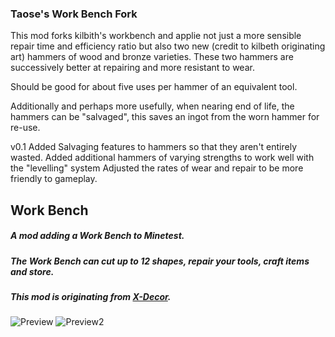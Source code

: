 ### Taose's Work Bench Fork ###
This mod forks kilbith's workbench and applie not just a more sensible repair time and efficiency ratio 
but also two new (credit to kilbeth originating art) hammers of wood and bronze varieties. These two hammers are successively better at repairing and more resistant to wear. 

Should be good for about five uses per hammer of an equivalent tool. 

Additionally and perhaps more usefully, when nearing end of life, the hammers can be "salvaged", this saves an ingot from the worn hammer for re-use. 

v0.1 
    Added Salvaging features to hammers so that they aren't entirely wasted. 
    Added additional hammers of varying strengths to work well with the "levelling" system
    Adjusted the rates of wear and repair to be more friendly to gameplay. 


## Work Bench ##

##### A mod adding a Work Bench to Minetest. #####
##### The Work Bench can cut up to 12 shapes, repair your tools, craft items and store. #####

##### This mod is originating from [X-Decor](https://github.com/kilbith/xdecor). #####

![Preview](http://i.imgur.com/Pqg3G92.png)
![Preview2](http://i.imgur.com/cCR4FJc.png)


